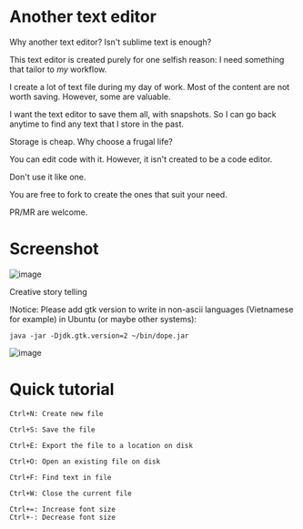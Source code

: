 # Another text editor

Why another text editor? Isn't sublime text is enough?

This text editor is created purely for one selfish reason: I need something that tailor to *my* workflow.

I create a lot of text file during my day of work. Most of the content are not worth saving. However, some are
valuable.

I want the text editor to save them all, with snapshots. So I can go back anytime to find any text that I store in the
past.

Storage is cheap. Why choose a frugal life?

You can edit code with it. However, it isn't created to be a code editor.

Don't use it like one.

You are free to fork to create the ones that suit your need.

PR/MR are welcome.

# Screenshot

![image](https://user-images.githubusercontent.com/14150061/159109830-c2322c2a-cf31-471a-90c0-845443d93763.png)

Creative story telling

!Notice: Please add gtk version to write in non-ascii languages (Vietnamese for example) in Ubuntu (or maybe other systems):
```
java -jar -Djdk.gtk.version=2 ~/bin/dope.jar
```

![image](https://user-images.githubusercontent.com/14150061/159154594-2d828f45-13a9-428f-98e9-918c7a7a6293.png)


# Quick tutorial

```shell
Ctrl+N: Create new file

Ctrl+S: Save the file

Ctrl+E: Export the file to a location on disk

Ctrl+O: Open an existing file on disk

Ctrl+F: Find text in file

Ctrl+W: Close the current file

Ctrl+=: Increase font size
Ctrl+-: Decrease font size
```
